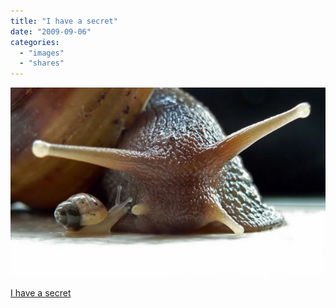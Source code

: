 ```yaml
---
title: "I have a secret"
date: "2009-09-06"
categories: 
  - "images"
  - "shares"
---
```


![](images/tumblr_kpjzzl9C6d1qz4vrlo1_640.jpg)

[I have a secret](http://www.darkroastedblend.com/2009/09/berlin-tower-lif-t-off.html)
